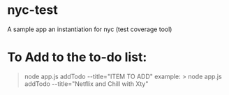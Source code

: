 # nyc-test
A sample app an instantiation for nyc (test coverage tool)

# To Add to the to-do list:
> node app.js addTodo --title="ITEM TO ADD"
	example:
		> node app.js addTodo --title="Netflix and Chill with Xty"